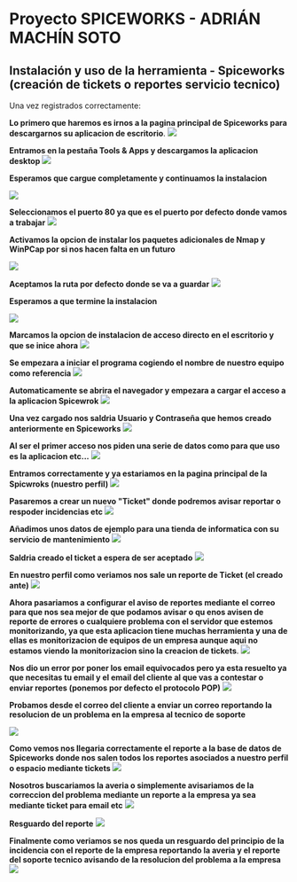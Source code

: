 # Proyecto SPICEWORKS - ADRIÁN MACHÍN SOTO

## Instalación y uso de la herramienta - Spiceworks (creación de tickets o reportes servicio tecnico)


Una vez registrados correctamente:

**Lo primero que haremos es irnos a la pagina principal de Spiceworks para descargarnos su aplicacion de escritorio**.
![](images/1.PNG)

**Entramos en la pestaña Tools & Apps y descargamos la aplicacion desktop**
![](images/2.PNG)

**Esperamos que cargue completamente y continuamos la instalacion**









![](images/3.PNG)

**Seleccionamos el puerto 80 ya que es el puerto por defecto donde vamos a trabajar**
![](images/4.PNG)

**Activamos la opcion de instalar los paquetes adicionales de Nmap y WinPCap por si nos hacen falta en un futuro**

![](images/5.PNG)

**Aceptamos la ruta por defecto donde se va a guardar** 
![](images/6.PNG)

**Esperamos a que termine la instalacion**

![](images/7.PNG)

**Marcamos la opcion de instalacion de acceso directo en el escritorio y que se inice ahora**
![](images/8.PNG)

**Se empezara a iniciar el programa cogiendo el nombre de nuestro equipo como referencia**
![](images/9.PNG)

**Automaticamente se abrira el navegador y empezara a cargar el acceso a la aplicacion Spicewrok**
![](images/10.PNG)

**Una vez cargado nos saldria Usuario y Contraseña que hemos creado anteriormente en Spiceworks**
![](images/11.PNG)

**Al ser el primer acceso nos piden una serie de datos como para que uso es la aplicacion etc...**
![](images/12.PNG)

**Entramos correctamente y ya estariamos en la pagina principal de la Spicwroks (nuestro perfil)**
![](images/13.PNG)

**Pasaremos a crear un nuevo "Ticket" donde podremos avisar reportar o respoder incidencias etc**
![](images/14.PNG)

**Añadimos unos datos de ejemplo para una tienda de informatica con su servicio de mantenimiento**
![](images/15.PNG)

**Saldria creado el ticket a espera de ser aceptado** 
![](images/16.PNG)

**En nuestro perfil como veriamos nos sale un reporte de Ticket (el creado ante)**
![](images/17.PNG)

**Ahora pasariamos a configurar el aviso de reportes mediante el correo para que nos sea mejor de que podamos avisar o qu enos avisen de reporte de errores o cualquiere problema con el servidor que estemos monitorizando, ya que esta aplicacion tiene muchas herramienta y una de ellas es monitorizacion de equipos de un empresa aunque aqui no estamos viendo la monitorizacion sino la creacion de tickets**.
![](images/18.PNG)

**Nos dio un error por poner los email equivocados pero ya esta resuelto ya que necesitas tu email y el email del cliente al que vas a contestar o enviar reportes (ponemos por defecto el protocolo POP)**
![](images/21.PNG)

**Probamos desde el correo del cliente a enviar un correo reportando la resolucion de un problema en la empresa al tecnico de soporte**


![](images/22.PNG)

**Como vemos nos llegaria correctamente el reporte a la base de datos de Spiceworks donde nos salen todos los reportes asociados a nuestro perfil o espacio mediante tickets**
![](images/23.PNG)

**Nosotros buscariamos la averia o simplemente avisariamos de la correccion del problema mediante un reporte a la empresa ya sea mediante ticket para email etc**
![](images/24.PNG)
 
**Resguardo del reporte**
![](images/25.PNG)
 
**Finalmente como veriamos se nos queda un resguardo del principio de la incidencia con el reporte de la empresa reportando la averia y el reporte del soporte tecnico avisando de la resolucion del problema a la empresa**
![](images/26.PNG)




